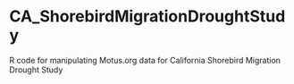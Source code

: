 # CA_ShorebirdMigrationDroughtStudy
R code for manipulating Motus.org data for California Shorebird Migration Drought Study
